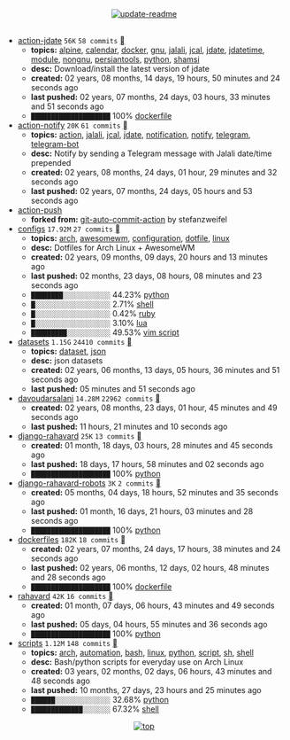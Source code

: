 <div align="center">
<a href="https://github.com/davoudarsalani/davoudarsalani/actions/workflows/update-readme.yml">
<img alt="update-readme" src="https://github.com/davoudarsalani/davoudarsalani/actions/workflows/update-readme.yml/badge.svg">
</a>
</div>
<div align="center">
</div>
<br>

* [action-jdate](https://github.com/davoudarsalani/action-jdate) `56K` `58 commits` [](https://api.github.com/repos/davoudarsalani/action-jdate/zipball)
	+ __topics:__ [alpine](https://github.com/topics/alpine), [calendar](https://github.com/topics/calendar), [docker](https://github.com/topics/docker), [gnu](https://github.com/topics/gnu), [jalali](https://github.com/topics/jalali), [jcal](https://github.com/topics/jcal), [jdate](https://github.com/topics/jdate), [jdatetime](https://github.com/topics/jdatetime), [module](https://github.com/topics/module), [nongnu](https://github.com/topics/nongnu), [persiantools](https://github.com/topics/persiantools), [python](https://github.com/topics/python), [shamsi](https://github.com/topics/shamsi)
	+ __desc:__ Download/install the latest version of jdate
	+ __created:__ 02 years, 08 months, 14 days, 19 hours, 50 minutes and 24 seconds ago
	+ __last pushed:__ 02 years, 07 months, 24 days, 03 hours, 33 minutes and 51 seconds ago
	+ `████████████████████`  100% [dockerfile](https://github.com/topics/dockerfile)
* [action-notify](https://github.com/davoudarsalani/action-notify) `20K` `61 commits` [](https://api.github.com/repos/davoudarsalani/action-notify/zipball)
	+ __topics:__ [action](https://github.com/topics/action), [jalali](https://github.com/topics/jalali), [jcal](https://github.com/topics/jcal), [jdate](https://github.com/topics/jdate), [notification](https://github.com/topics/notification), [notify](https://github.com/topics/notify), [telegram](https://github.com/topics/telegram), [telegram-bot](https://github.com/topics/telegram-bot)
	+ __desc:__ Notify by sending a Telegram message with Jalali date/time prepended
	+ __created:__ 02 years, 08 months, 24 days, 01 hour, 29 minutes and 32 seconds ago
	+ __last pushed:__ 02 years, 07 months, 24 days, 05 hours and 53 seconds ago
* [action-push](https://github.com/davoudarsalani/action-push)
	+ __forked from:__ [git-auto-commit-action](https://github.com/stefanzweifel/git-auto-commit-action) by stefanzweifel
* [configs](https://github.com/davoudarsalani/configs) `17.92M` `27 commits` [](https://api.github.com/repos/davoudarsalani/configs/zipball)
	+ __topics:__ [arch](https://github.com/topics/arch), [awesomewm](https://github.com/topics/awesomewm), [configuration](https://github.com/topics/configuration), [dotfile](https://github.com/topics/dotfile), [linux](https://github.com/topics/linux)
	+ __desc:__ Dotfiles for Arch Linux + AwesomeWM
	+ __created:__ 02 years, 09 months, 09 days, 20 hours and 13 minutes ago
	+ __last pushed:__ 02 months, 23 days, 08 hours, 08 minutes and 23 seconds ago
	+ `████████░░░░░░░░░░░░`  44.23% [python](https://github.com/topics/python)
	+ `█░░░░░░░░░░░░░░░░░░░`  2.71% [shell](https://github.com/topics/shell)
	+ `█░░░░░░░░░░░░░░░░░░░`  0.42% [ruby](https://github.com/topics/ruby)
	+ `█░░░░░░░░░░░░░░░░░░░`  3.10% [lua](https://github.com/topics/lua)
	+ `█████████░░░░░░░░░░░`  49.53% [vim script](https://github.com/topics/vim%20script)
* [datasets](https://github.com/davoudarsalani/datasets) `1.15G` `24410 commits` [](https://api.github.com/repos/davoudarsalani/datasets/zipball)
	+ __topics:__ [dataset](https://github.com/topics/dataset), [json](https://github.com/topics/json)
	+ __desc:__ json datasets
	+ __created:__ 02 years, 06 months, 13 days, 05 hours, 36 minutes and 51 seconds ago
	+ __last pushed:__ 05 minutes and 51 seconds ago
* [davoudarsalani](https://github.com/davoudarsalani/davoudarsalani) `14.28M` `22962 commits` [](https://api.github.com/repos/davoudarsalani/davoudarsalani/zipball)
	+ __created:__ 02 years, 08 months, 23 days, 01 hour, 45 minutes and 49 seconds ago
	+ __last pushed:__ 11 hours, 21 minutes and 10 seconds ago
* [django-rahavard](https://github.com/davoudarsalani/django-rahavard) `25K` `13 commits` [](https://api.github.com/repos/davoudarsalani/django-rahavard/zipball)
	+ __created:__ 01 month, 18 days, 03 hours, 28 minutes and 45 seconds ago
	+ __last pushed:__ 18 days, 17 hours, 58 minutes and 02 seconds ago
	+ `████████████████████`  100% [python](https://github.com/topics/python)
* [django-rahavard-robots](https://github.com/davoudarsalani/django-rahavard-robots) `3K` `2 commits` [](https://api.github.com/repos/davoudarsalani/django-rahavard-robots/zipball)
	+ __created:__ 05 months, 04 days, 18 hours, 52 minutes and 35 seconds ago
	+ __last pushed:__ 01 month, 16 days, 21 hours, 03 minutes and 28 seconds ago
	+ `████████████████████`  100% [python](https://github.com/topics/python)
* [dockerfiles](https://github.com/davoudarsalani/dockerfiles) `182K` `18 commits` [](https://api.github.com/repos/davoudarsalani/dockerfiles/zipball)
	+ __created:__ 02 years, 07 months, 24 days, 17 hours, 38 minutes and 24 seconds ago
	+ __last pushed:__ 02 years, 06 months, 12 days, 02 hours, 48 minutes and 28 seconds ago
	+ `████████████████████`  100% [dockerfile](https://github.com/topics/dockerfile)
* [rahavard](https://github.com/davoudarsalani/rahavard) `42K` `16 commits` [](https://api.github.com/repos/davoudarsalani/rahavard/zipball)
	+ __created:__ 01 month, 07 days, 06 hours, 43 minutes and 49 seconds ago
	+ __last pushed:__ 05 days, 04 hours, 55 minutes and 36 seconds ago
	+ `████████████████████`  100% [python](https://github.com/topics/python)
* [scripts](https://github.com/davoudarsalani/scripts) `1.12M` `148 commits` [](https://api.github.com/repos/davoudarsalani/scripts/zipball)
	+ __topics:__ [arch](https://github.com/topics/arch), [automation](https://github.com/topics/automation), [bash](https://github.com/topics/bash), [linux](https://github.com/topics/linux), [python](https://github.com/topics/python), [script](https://github.com/topics/script), [sh](https://github.com/topics/sh), [shell](https://github.com/topics/shell)
	+ __desc:__ Bash/python scripts for everyday use on Arch Linux
	+ __created:__ 03 years, 02 months, 02 days, 06 hours, 43 minutes and 48 seconds ago
	+ __last pushed:__ 10 months, 27 days, 23 hours and 25 minutes ago
	+ `██████░░░░░░░░░░░░░░`  32.68% [python](https://github.com/topics/python)
	+ `█████████████░░░░░░░`  67.32% [shell](https://github.com/topics/shell)
<div align="center">
<a href='https://github.com/davoudarsalani/davoudarsalani#readme'>
<img alt='top' src='https://img.shields.io/badge/TOP-grey'>
</a>
</div>
